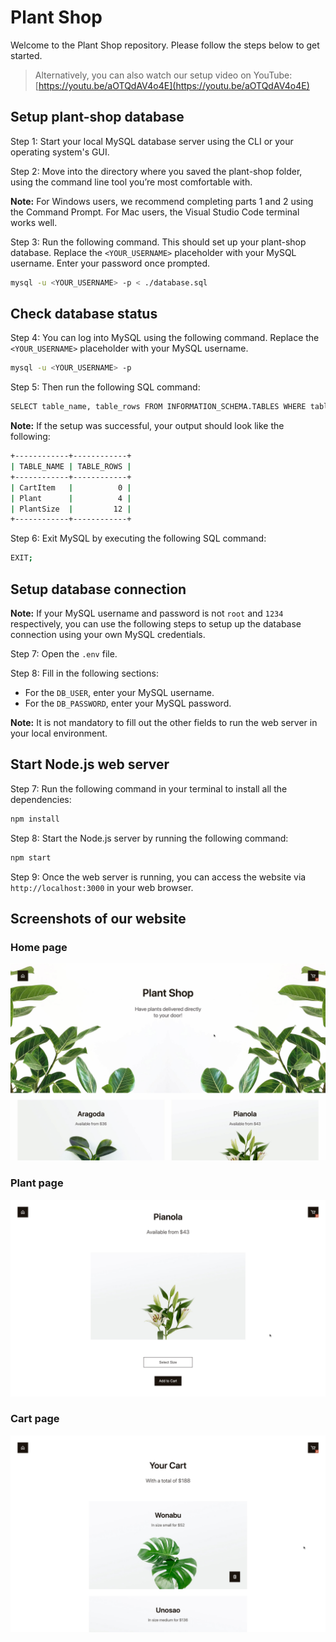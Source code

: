 # Plant Shop

Welcome to the Plant Shop repository. Please follow the steps below to get started.

> Alternatively, you can also watch our setup video on YouTube: [https://youtu.be/aOTQdAV4o4E](https://youtu.be/aOTQdAV4o4E)

## Setup plant-shop database

Step 1: Start your local MySQL database server using the CLI or your operating system's GUI.

Step 2: Move into the directory where you saved the plant-shop folder, using the command line tool you’re most comfortable with.

**Note:** For Windows users, we recommend completing parts 1 and 2 using the Command Prompt. For Mac users, the Visual Studio Code terminal works well.

Step 3: Run the following command. This should set up your plant-shop database. Replace the `<YOUR_USERNAME>` placeholder with your MySQL username. Enter your password once prompted.

```bash
mysql -u <YOUR_USERNAME> -p < ./database.sql
```

## Check database status

Step 4: You can log into MySQL using the following command. Replace the `<YOUR_USERNAME>` placeholder with your MySQL username.

```bash
mysql -u <YOUR_USERNAME> -p
```

Step 5: Then run the following SQL command:

```bash
SELECT table_name, table_rows FROM INFORMATION_SCHEMA.TABLES WHERE table_schema= 'plant_shop_database';
```

**Note:** If the setup was successful, your output should look like the following:

```bash
+------------+------------+
| TABLE_NAME | TABLE_ROWS |
+------------+------------+
| CartItem   |          0 |
| Plant      |          4 |
| PlantSize  |         12 |
+------------+------------+
```

Step 6: Exit MySQL by executing the following SQL command:

```bash
EXIT;
```

## Setup database connection

**Note:** If your MySQL username and password is not `root` and `1234` respectively, you can use the following steps to setup up the database connection using your own MySQL credentials.

Step 7: Open the `.env` file.

Step 8: Fill in the following sections:

- For the `DB_USER`, enter your MySQL username.
- For the `DB_PASSWORD`, enter your MySQL password.

**Note:** It is not mandatory to fill out the other fields to run the web server in your local environment.

## Start Node.js web server

Step 7: Run the following command in your terminal to install all the dependencies:

```bash
npm install
```

Step 8: Start the Node.js server by running the following command:

```bash
npm start
```

Step 9: Once the web server is running, you can access the website via `http://localhost:3000` in your web browser.

## Screenshots of our website

### Home page

![Home page](./screenshots/home-page.jpg)

### Plant page

![Plant page](./screenshots/plant-page.jpg)

### Cart page

![Cart page](./screenshots/cart-page.jpg)
